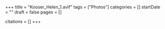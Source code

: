 +++
title = "Kooser_Helen_1.avif"
tags = ["Photos"]
categories = []
startDate = ""
draft = false
pages = []

citations = []
+++
